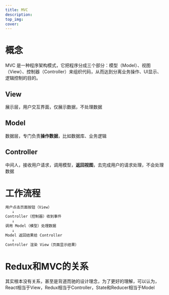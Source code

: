 ```yaml
---
title: MVC
description: 
top_img: 
cover: 
---
```


# 概念

MVC 是一种程序架构模式，它把程序分成三个部分：模型（Model）、视图（View）、控制器（Controller）来组织代码，从而达到分离业务操作、UI显示、逻辑控制的目的。

## View

展示层，用户交互界面，仅展示数据，不处理数据

## Model

数据层，专门负责**操作数据**，比如数据库、业务逻辑

## Controller

中间人，接收用户请求，调用模型，**返回视图**，去完成用户的请求处理，不会处理数据

# 工作流程

```sql
用户点击页面按钮（View）
   ↓
Controller（控制器）收到事件
   ↓
调用 Model（模型）处理数据
   ↓
Model 返回结果给 Controller
   ↓
Controller 渲染 View（页面显示结果）
```

# Redux和MVC的关系

其实根本没有关系，甚至是背道而驰的设计理念，为了更好的理解，可以认为，React相当于View，Redux相当于Controller，State和Reducer相当于Model